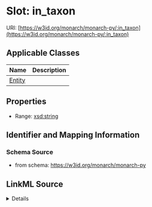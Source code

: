 # Slot: in_taxon

URI: [https://w3id.org/monarch/monarch-py/:in_taxon](https://w3id.org/monarch/monarch-py/:in_taxon)



<!-- no inheritance hierarchy -->




## Applicable Classes

| Name | Description |
| --- | --- |
[Entity](Entity.md) | 






## Properties

* Range: [xsd:string](xsd:string)







## Identifier and Mapping Information







### Schema Source


* from schema: https://w3id.org/monarch/monarch-py




## LinkML Source

<details>
```yaml
name: in_taxon
from_schema: https://w3id.org/monarch/monarch-py
rank: 1000
alias: in_taxon
domain_of:
- Entity
range: string

```
</details>